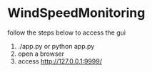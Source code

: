 # WindSpeedMonitoring
follow the steps below to access the gui
1. ./app.py or python app.py
2. open a browser 
3. access http://127.0.0.1:9999/